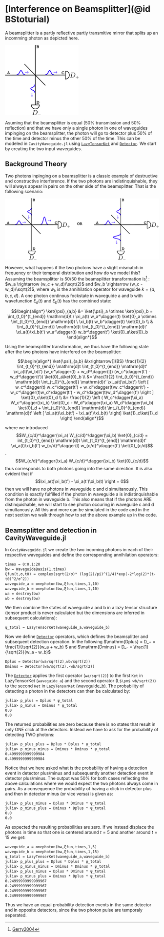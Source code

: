 # [Interference on Beamsplitter](@id BStoturial)
A beamsplitter is a partly reflective partly transmitive mirror that splits up an incomming photon as depicted here.

![beamsplitter](beamsplitter_single_ilustration.png)

Asuming that the beamsplitter is equal (50% transmission and 50% reflection) and that we have only a single photon in one of waveguides impinging on the beamsplitter, the photon will go to detector plus 50% of the time and detector minus the other 50% of the time. This can be modeled in `CavityWaveguide.jl` using [`LazyTensorKet`](@ref) and [`Detector`](@ref). We start by creating the two input waveguides.   


## Background Theory
Two photons inpinging on a beamsplitter is a classic example of destructive and constructive interference. If the two photons are indistinquishable, they will always appear in pairs on the other side of the beamsplitter. That is the following scenario:  

![beamsplitter](beamsplitter_ilustration.png)

However, what happens if the two photons have a slight mismatch in frequency or their temporal distribution and how do we model this? Assuming the beamsplitter is 50/50 the beamsplitter transformation is[^1]  : $w_a \rightarrow (w_c + w_d)/\sqrt(2)$ and $w_b \rightarrow (w_c - w_d)/\sqrt(2)$, where $w_k$ is the annihilation operator for waveguide $k=\{a,b,c,d\}$. A one photon continous fockstate in waveguide a and b with wavefunction $\xi_a(t)$ and $\xi_b(t)$ has the combined state:

$$\begin{align*}
\ket{\psi}_{a,b} &= \ket{\psi}_a \otimes \ket{\psi}_b =  \int_{t_0}^{t_{end}} \mathrm{d}t \ \xi_a(t) w_a^\dagger(t) \ket{0}_a \otimes \int_{t_0}^{t_{end}} \mathrm{d}t \ \xi_b(t) w_b^\dagger(t) \ket{0}_b \\
& \int_{t_0}^{t_{end}} \mathrm{d}t \int_{t_0}^{t_{end}} \mathrm{d}t' \xi_a(t)\xi_b(t') w_a^\dagger(t)  w_b^\dagger(t') \ket{0}_a\ket{0}_b
\end{align*}$$

Using the beamsplitter transformation, we thus have the following state after the two photons have interfered on the beamsplitter:

$$\begin{align*}
\ket{\psi}_{a,b} &\xrightarrow[]{BS} \frac{1}{2}  \int_{t_0}^{t_{end}} \mathrm{d}t \int_{t_0}^{t_{end}} \mathrm{d}t' \xi_a(t)\xi_b(t') (w_c^\dagger(t) + w_d^\dagger(t))  (w_c^\dagger(t') - w_d^\dagger(t')) \ket{0}_a\ket{0}_b \\
&=  \frac{1}{2}  \int_{t_0}^{t_{end}} \mathrm{d}t \int_{t_0}^{t_{end}} \mathrm{d}t' \xi_a(t)\xi_b(t') \left [ w_c^\dagger(t) w_c^\dagger(t') + w_d^\dagger(t)w_c^\dagger(t') - w_c^\dagger(t)w_d^\dagger(t') - w_d^\dagger(t)w_d^\dagger(t') \right ] \ket{0}_c\ket{0}_d \\
&= \frac{1}{2} \left ( W_c^\dagger(\xi_a) W_c^\dagger(\xi_b) \ket{0}_c - W_d^\dagger(\xi_a) W_d^\dagger(\xi_b) \ket{0}_d + \int_{t_0}^{t_{end}} \mathrm{d}t \int_{t_0}^{t_{end}} \mathrm{d}t' \left [ \xi_a(t)\xi_b(t') - \xi_a(t')\xi_b(t) \right] \ket{1}_c\ket{1}_d \right)
\end{align*}$$

where we introduced $$W_{c/d}^\dagger(\xi_a) W_{c/d}^\dagger(\xi_b) \ket{0}_{c/d} = int_{t_0}^{t_{end}} \mathrm{d}t \int_{t_0}^{t_{end}} \mathrm{d}t' \xi_a(t)\xi_b(t') w_{c/d}^\dagger(t) w_{c/d}^\dagger(t') \ket{0}_{c/d}$$. $$W_{c/d}^\dagger(\xi_a) W_{c/d}^\dagger(\xi_b) \ket{0}_{c/d}$$ thus corresponds to both photons going into the same direction. It is also evident that if $$\xi_a(t)\xi_b(t') - \xi_a(t')\xi_b(t) \right = 0$$ then we will have no photons in waveguide c and d simultanously. This condition is exactly fulfilled if the photon in waveguide a is indistinquishable from the photon in waveguide b. This also means that if the photons ARE distinquishable, we will start to see photon occuring in waveguide c and d simultanously. All this and more can be simulated in the code and in the next section we walk through how to set the above example up in the code.

## Beamsplitter and detection in CavityWaveguide.jl

In `CaviyWaveguide.jl` we create the two incoming photons in each of their respective waveguides and define the corresponding annihilation operators:

```jldoctest
times = 0:0.1:20
bw = WaveguideBasis(1,times)
ξfun(t,σ,t0) = complex(sqrt(2/σ)* (log(2)/pi)^(1/4)*exp(-2*log(2)*(t-t0)^2/σ^2))
waveguide_a = onephoton(bw,ξfun,times,1,10)
waveguide_b = onephoton(bw,ξfun,times,1,10)
wa = destroy(bw)
wb = destroy(bw)
```

We then combine the states of waveguide a and b in a lazy tensor structure (tensor product is never calculated but the dimensions are inferred in subsequent calculations):

```jldoctest
ψ_total = LazyTensorKet(waveguide_a,waveguide_b)
```

Now we define [`Detector`](@ref) operators, which defines the beamsplitter and subsequent detection operation. In the following $\mathrm{Dplus} = D_+ = \frac{1}{\sqrt{2}}(w_a + w_b) $ and $\mathrm{Dminus} = D_- = \frac{1}{\sqrt{2}}(w_a - w_b)$

```jldoctest
Dplus = Detector(wa/sqrt(2),wb/sqrt(2))
Dminus = Detector(wa/sqrt(2),-wb/sqrt(2))
```

The [`Detector`](@ref) applies the first operator (`wa/sqrt(2)`) to the first `Ket` in LazyTensorKet (`waveguide_a`) and the second operator (L`$\pm$ wb/sqrt(2)`) to the second `Ket` in `LazyTensorKet` (waveguide_b). The probability of detecting a photon in the detectors can then be calculated by:

```jldoctest
julia> p_plus = Dplus * ψ_total
julia> p_minus = Dminus * ψ_total
0.0
0.0
```

The returned probabilities are zero because there is no states that result in only ONE click at the detectors. Instead we have to ask for the probability of detecting TWO photons:

```jldoctest
julia> p_plus_plus = Dplus * Dplus * ψ_total
julia> p_minus_minus = Dminus * Dminus * ψ_total
0.4999999999999984
0.4999999999999984
```

Notice that we here asked what is the probability of having a detection event in detector plus/minus and subsequently another detection event in detector plus/minus. The output was $50\%$ for both cases reflecting the above calculations where we would expect the two photons always come in pairs. As a consequence the probability of having a click in detector plus and then in detector minus (or vice versa) is given as:

```jldoctest
julia> p_plus_minus = Dplus * Dminus * ψ_total
julia> p_minus_plus = Dminus * Dplus * ψ_total
0.0
0.0
```

As expected the resulting probabilities are zero. If we instead displace the photons in time so that one is centered around $t = 5$ and another around $t = 15$ we get:

```jldoctest
waveguide_a = onephoton(bw,ξfun,times,1,5)
waveguide_b = onephoton(bw,ξfun,times,1,15)
ψ_total = LazyTensorKet(waveguide_a,waveguide_b)
julia> p_plus_plus = Dplus * Dplus * ψ_total
julia> p_minus_minus = Dminus * Dminus * ψ_total
julia> p_plus_minus = Dplus * Dminus * ψ_total
julia> p_minus_plus = Dminus * Dplus * ψ_total
0.24999999999999967
0.24999999999999967
0.24999999999999967
0.24999999999999967
```

Thus we have an equal probability detection events in the same detector and in opposite detectors, since the two photon pulse are temporaly seperated.


[^1]: [Gerry2004](@cite)
